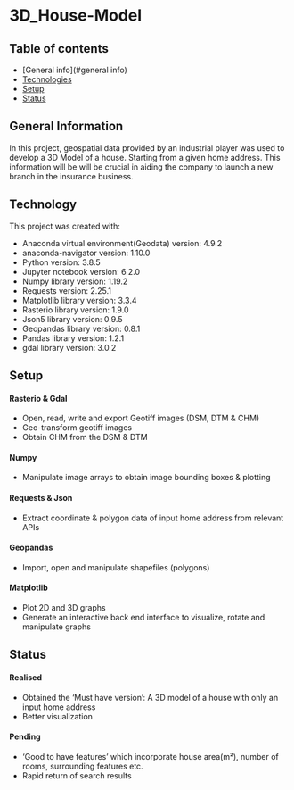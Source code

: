 # 3D_House-Model


## Table of contents
* [General info](#general info)
* [Technologies](#technologies)
* [Setup](#setup)
* [Status](#status)



## General Information

In this project,  geospatial data provided by an industrial player was used to develop a 3D Model of a house.
Starting from a given home address. 
This information will be will be crucial in aiding the company to launch a new branch in the insurance business.



## Technology

This project was created with:

* Anaconda virtual environment(Geodata)  version: 4.9.2
* anaconda-navigator version: 1.10.0
* Python version: 3.8.5
* Jupyter notebook version: 6.2.0
* Numpy library version: 1.19.2
* Requests version: 2.25.1
* Matplotlib library version: 3.3.4
* Rasterio library version: 1.9.0
* Json5 library version: 0.9.5
* Geopandas library version: 0.8.1
* Pandas library version: 1.2.1
* gdal library version: 3.0.2



## Setup

#### Rasterio & Gdal
* Open, read, write and export Geotiff images (DSM, DTM & CHM)
* Geo-transform geotiff images 
* Obtain CHM from the DSM & DTM 

#### Numpy
* Manipulate image arrays to obtain image bounding boxes & plotting

#### Requests & Json
* Extract coordinate & polygon data of input home address from relevant APIs

#### Geopandas
* Import, open and manipulate shapefiles (polygons)

#### Matplotlib
* Plot 2D and 3D graphs
* Generate an interactive back end interface to visualize, rotate and manipulate graphs



## Status

#### Realised 
* Obtained the ‘Must have version’: A 3D model of a house with only an input home address
* Better visualization 

#### Pending
* ‘Good to have features’ which incorporate house area(m²), number of rooms, surrounding features etc.
* Rapid return of search results   

